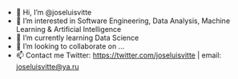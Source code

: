 - 👋 Hi, I’m @joseluisvitte
- 👀 I’m interested in Software Engineering, Data Analysis, Machine Learning & Artificial Intelligence
- 🌱 I’m currently learning Data Science
- 💞️ I’m looking to collaborate on ...
- 📫 Contact me Twitter: https://twitter.com/joseluisvitte | email: joseluisvitte@ya.ru

<!---
joseluisvitte/joseluisvitte is a ✨ special ✨ repository because its `README.md` (this file) appears on your GitHub profile.
You can click the Preview link to take a look at your changes.
--->
